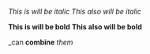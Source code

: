 *This is will be italic*
_This also will be italic_

**This is will be bold**
__This also will be bold__

_can **combine** *them*

